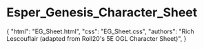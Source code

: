# Esper_Genesis_Character_Sheet
{
	"html": "EG_Sheet.html",
	"css": "EG_Sheet.css",
	"authors": "Rich Lescouflair (adapted from Roll20's 5E OGL Character Sheet)",
}